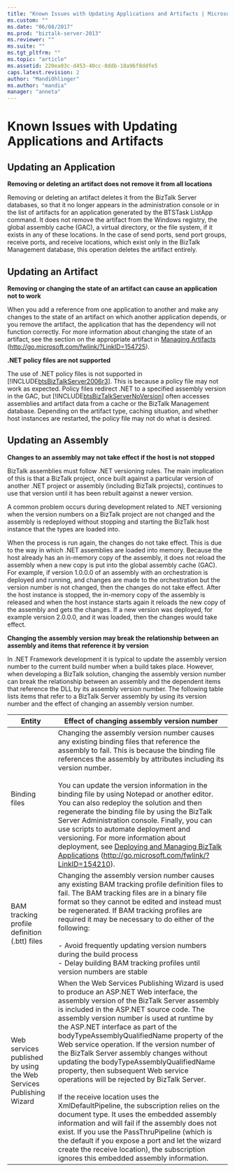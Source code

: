 ```yaml
---
title: "Known Issues with Updating Applications and Artifacts | Microsoft Docs"
ms.custom: ""
ms.date: "06/08/2017"
ms.prod: "biztalk-server-2013"
ms.reviewer: ""
ms.suite: ""
ms.tgt_pltfrm: ""
ms.topic: "article"
ms.assetid: 220ea03c-d453-40cc-8ddb-18a96f8ddfe5
caps.latest.revision: 2
author: "MandiOhlinger"
ms.author: "mandia"
manager: "anneta"
---
```

# Known Issues with Updating Applications and Artifacts
## Updating an Application  
 **Removing or deleting an artifact does not remove it from all locations**  
  
 Removing or deleting an artifact deletes it from the BizTalk Server databases, so that it no longer appears in the administration console or in the list of artifacts for an application generated by the BTSTask ListApp command. It does not remove the artifact from the Windows registry, the global assembly cache (GAC), a virtual directory, or the file system, if it exists in any of these locations. In the case of send ports, send port groups, receive ports, and receive locations, which exist only in the BizTalk Management database, this operation deletes the artifact entirely.  
  
## Updating an Artifact  
 **Removing or changing the state of an artifact can cause an application not to work**  
  
 When you add a reference from one application to another and make any changes to the state of an artifact on which another application depends, or you remove the artifact, the application that has the dependency will not function correctly. For more information about changing the state of an artifact, see the section on the appropriate artifact in [Managing Artifacts](http://go.microsoft.com/fwlink/?LinkID=154725) (http://go.microsoft.com/fwlink/?LinkID=154725).  
  
 **.NET policy files are not supported**  
  
 The use of .NET policy files is not supported in [!INCLUDE[btsBizTalkServer2006r3](../includes/btsbiztalkserver2006r3-md.md)]. This is because a policy file may not work as expected. Policy files redirect .NET to a specified assembly version in the GAC, but [!INCLUDE[btsBizTalkServerNoVersion](../includes/btsbiztalkservernoversion-md.md)] often accesses assemblies and artifact data from a cache or the BizTalk Management database. Depending on the artifact type, caching situation, and whether host instances are restarted, the policy file may not do what is desired.  
  
## Updating an Assembly  
 **Changes to an assembly may not take effect if the host is not stopped**  
  
 BizTalk assemblies must follow .NET versioning rules. The main implication of this is that a BizTalk project, once built against a particular version of another .NET project or assembly (including BizTalk projects), continues to use that version until it has been rebuilt against a newer version.  
  
 A common problem occurs during development related to .NET versioning when the version numbers on a BizTalk project are not changed and the assembly is redeployed without stopping and starting the BizTalk host instance that the types are loaded into.  
  
 When the process is run again, the changes do not take effect. This is due to the way in which .NET assemblies are loaded into memory. Because the host already has an in-memory copy of the assembly, it does not reload the assembly when a new copy is put into the global assembly cache (GAC). For example, if version 1.0.0.0 of an assembly with an orchestration is deployed and running, and changes are made to the orchestration but the version number is not changed, then the changes do not take effect. After the host instance is stopped, the in-memory copy of the assembly is released and when the host instance starts again it reloads the new copy of the assembly and gets the changes. If a new version was deployed, for example version 2.0.0.0, and it was loaded, then the changes would take effect.  
  
 **Changing the assembly version may break the relationship between an assembly and items that reference it by version**  
  
 In .NET Framework development it is typical to update the assembly version number to the current build number when a build takes place. However, when developing a BizTalk solution, changing the assembly version number can break the relationship between an assembly and the dependent items that reference the DLL by its assembly version number. The following table lists items that refer to a BizTalk Server assembly by using its version number and the effect of changing an assembly version number.  
  
|Entity|Effect of changing assembly version number|  
|------------|------------------------------------------------|  
|Binding files|Changing the assembly version number causes any existing binding files that reference the assembly to fail. This is because the binding file references the assembly by attributes including its version number.<br /><br /> You can update the version information in the binding file by using Notepad or another editor. You can also redeploy the solution and then regenerate the binding file by using the BizTalk Server Administration console. Finally, you can use scripts to automate deployment and versioning. For more information about deployment, see [Deploying and Managing BizTalk Applications](http://go.microsoft.com/fwlink/?LinkID=154210) (http://go.microsoft.com/fwlink/?LinkID=154210).|  
|BAM tracking profile definition (.btt) files|Changing the assembly version number causes any existing BAM tracking profile definition files to fail. The BAM tracking files are in a binary file format so they cannot be edited and instead must be regenerated. If BAM tracking profiles are required it may be necessary to do either of the following:<br /><br /> -   Avoid frequently updating version numbers during the build process<br />-   Delay building BAM tracking profiles until version numbers are stable|  
|Web services published by using the Web Services Publishing Wizard|When the Web Services Publishing Wizard is used to produce an ASP.NET Web interface, the assembly version of the BizTalk Server assembly is included in the ASP.NET source code. The assembly version number is used at runtime by the ASP.NET interface as part of the bodyTypeAssemblyQualifiedName property of the Web service operation. If the version number of the BizTalk Server assembly changes without updating the bodyTypeAssemblyQualifiedName property, then subsequent Web service operations will be rejected by BizTalk Server.<br /><br /> If the receive location uses the XmlDefaultPipeline, the subscription relies on the document type. It uses the embedded assembly information and will fail if the assembly does not exist. If you use the PassThruPipeline (which is the default if you expose a port and let the wizard create the receive location), the subscription ignores this embedded assembly information.|